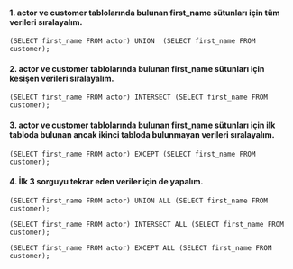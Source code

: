 #### 1. actor ve customer tablolarında bulunan first_name sütunları için tüm verileri sıralayalım.
`(SELECT first_name FROM actor)
UNION 
(SELECT first_name FROM customer);`

#### 2. actor ve customer tablolarında bulunan first_name sütunları için kesişen verileri sıralayalım.
`(SELECT first_name FROM actor)
INTERSECT
(SELECT first_name FROM customer);`

#### 3. actor ve customer tablolarında bulunan first_name sütunları için ilk tabloda bulunan ancak ikinci tabloda bulunmayan verileri sıralayalım.
`(SELECT first_name FROM actor)
EXCEPT
(SELECT first_name FROM customer);`

#### 4. İlk 3 sorguyu tekrar eden veriler için de yapalım.
`(SELECT first_name FROM actor)
UNION ALL
(SELECT first_name FROM customer);`

`(SELECT first_name FROM actor)
INTERSECT ALL
(SELECT first_name FROM customer);`

`(SELECT first_name FROM actor)
EXCEPT ALL
(SELECT first_name FROM customer);`
